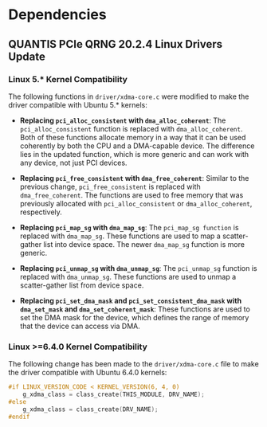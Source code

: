 # Dependencies

## QUANTIS PCIe QRNG 20.2.4 Linux Drivers Update

### Linux 5.* Kernel Compatibility

The following functions in `driver/xdma-core.c` were modified to make the driver compatible with Ubuntu 5.* kernels:

- **Replacing `pci_alloc_consistent` with `dma_alloc_coherent`**: The `pci_alloc_consistent` function is replaced with `dma_alloc_coherent`. Both of these functions allocate memory in a way that it can be used coherently by both the CPU and a DMA-capable device. The difference lies in the updated function, which is more generic and can work with any device, not just PCI devices.

- **Replacing `pci_free_consistent` with `dma_free_coherent`**: Similar to the previous change, `pci_free_consistent` is replaced with `dma_free_coherent`. The functions are used to free memory that was previously allocated with `pci_alloc_consistent` or `dma_alloc_coherent`, respectively.

- **Replacing `pci_map_sg` with `dma_map_sg`**: The `pci_map_sg function` is replaced with `dma_map_sg`. These functions are used to map a scatter-gather list into device space. The newer `dma_map_sg` function is more generic.

- **Replacing `pci_unmap_sg` with `dma_unmap_sg`**: The `pci_unmap_sg` function is replaced with `dma_unmap_sg`. These functions are used to unmap a scatter-gather list from device space.

- **Replacing `pci_set_dma_mask` and `pci_set_consistent_dma_mask` with `dma_set_mask` and `dma_set_coherent_mask`**: These functions are used to set the DMA mask for the device, which defines the range of memory that the device can access via DMA.

### Linux >=6.4.0 Kernel Compatibility

The following change has been made to the `driver/xdma-core.c` file to make the driver compatible with Ubuntu 6.4.0 kernels:

```c
#if LINUX_VERSION_CODE < KERNEL_VERSION(6, 4, 0)
    g_xdma_class = class_create(THIS_MODULE, DRV_NAME);
#else
    g_xdma_class = class_create(DRV_NAME);
#endif
```
